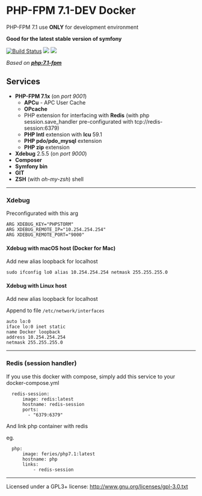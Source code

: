 # PHP-FPM 7.1-DEV Docker
PHP-FPM 7.1 use **ONLY** for development environment

**Good for the latest stable version of symfony**

[![Build Status](https://travis-ci.org/feries/docker-php7.1-fpm-dev.svg?branch=master)](https://travis-ci.org/feries/docker-php7.1-fpm-dev)
[![](https://images.microbadger.com/badges/image/feries/php7.1.svg)](https://microbadger.com/images/feries/php7.1 "Get your own image badge on microbadger.com")
[![](https://images.microbadger.com/badges/version/feries/php7.1.svg)](https://microbadger.com/images/feries/php7.1 "Get your own version badge on microbadger.com")

*Based on **[php:7.1-fpm](https://github.com/docker-library/php/blob/master/7.1/Dockerfile)***

## Services

- **PHP-FPM 7.1x** (on *port 9001*)
    - **APCu** - APC User Cache
    - **OPcache**
    - PHP extension for interfacing with **Redis** (with php session.save_handler pre-configurated with tcp://redis-session:6379)
    - **PHP Intl** extension with **Icu** 59.1
    - **PHP pdo/pdo_mysql** extension 
    - **PHP zip** extension 
- **Xdebug** 2.5.5 (on *port 9000*)
- **Composer**
- **Symfony bin**
- **GIT**
- **ZSH** (with *oh-my-zsh*) shell

***

### Xdebug

Preconfigurated with this arg

    ARG XDEBUG_KEY="PHPSTORM"
    ARG XDEBUG_REMOTE_IP="10.254.254.254"
    ARG XDEBUG_REMOTE_PORT="9000"
 
#### Xdebug with macOS host (Docker for Mac)

Add new alias loopback for localhost

    sudo ifconfig lo0 alias 10.254.254.254 netmask 255.255.255.0

#### Xdebug with Linux host

Add new alias loopback for localhost

Append to file `/etc/network/interfaces`


    auto lo:0
    iface lo:0 inet static
    name Docker loopback
    address 10.254.254.254
    netmask 255.255.255.0

***

### Redis (session handler)

If you use this docker with compose, simply add this service to your docker-compose.yml

      redis-session:
          image: redis:latest
          hostname: redis-session
          ports:
            - "6379:6379"
            
And link php container with redis

eg.

      php:
          image: feries/php7.1:latest
          hostname: php
          links:
              - redis-session


*** 

Licensed under a GPL3+ license: http://www.gnu.org/licenses/gpl-3.0.txt